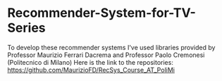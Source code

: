 # Recommender-System-for-TV-Series

To develop these recommender systems I've used libraries provided by Professor Maurizio Ferrari Dacrema and Professor Paolo Cremonesi (Politecnico di Milano)
Here is the link to the repositories: https://github.com/MaurizioFD/RecSys_Course_AT_PoliMi

